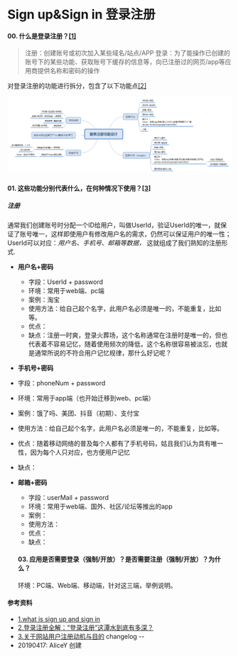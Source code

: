 # Sign up&Sign in 登录注册


#### 00. 什么是登录注册？[\[1\]](#参考资料)
> 注册：创建账号或初次加入某些域名/站点/APP
> 登录：为了能操作已创建的账号下的某些功能、获取账号下缓存的信息等，向已注册过的网页/app等应用商提供名称和密码的操作

对登录注册的功能进行拆分，包含了以下功能点[\[2\]](#参考资料)

![登录注册功能设计](../img/chapter-1-SS01.png)

#### 01. 这些功能分别代表什么，在何种情况下使用？[\[3\]](#参考资料)
##### 注册
通常我们创建账号时分配一个ID给用户，叫做UserId，验证UserId的唯一，就保证了账号唯一，这样即使用户有修改用户名的需求，仍然可以保证用户的唯一性；
UserId可以对应：_用户名、手机号、邮箱等数据，_ 这就组成了我们熟知的注册形式.

* **用户名+密码**
  * 字段：UserId + password
  * 环境：常用于web端、pc端
  * 案例：淘宝
  * 使用方法：给自己起个名字，此用户名必须是唯一的，不能重复，比如等。    
  * 优点：
  * 缺点：注册一时爽，登录火葬场，这个名称通常在注册时是唯一的，但也代表着不容易记忆，随着使用频次的降低，这个名称很容易被淡忘，也就是通常所说的不符合用户记忆规律，那什么好记呢？

* **手机号+密码**
 * 字段：phoneNum + password
 * 环境：常用于app端（也开始迁移到web、pc端）
 * 案例：饿了吗、美团、抖音（初期）、支付宝
 * 使用方法：给自己起个名字，此用户名必须是唯一的，不能重复，比如等。    
 * 优点：随着移动网络的普及每个人都有了手机号码，姑且我们认为具有唯一性，因为每个人只对应，也方便用户记忆
 * 缺点：

* **邮箱+密码**
  * 字段：userMail + password
  * 环境：常用于web端、国外、社区/论坛等推出的app
  * 案例：
  * 使用方法：    
  * 优点：
  * 缺点：

  #### 03. 应用是否需要登录（强制/开放）？是否需要注册（强制/开放）？为什么？
  环境：PC端、Web端、移动端，针对这三端，举例说明。


#### 参考资料
 - [1.what is sign up and sign in](https://www.quora.com/What-is-the-difference-between-sign-up-and-sign-in)
 - [2.登录注册全解：“登录注册”这潭水到底有多深？](http://www.woshipm.com/pd/750964.html)
 - [3.关于网站用户注册动机与目的](http://www.shejidaren.com/%E5%85%B3%E4%BA%8E%E7%BD%91%E7%AB%99%E7%94%A8%E6%88%B7%E6%B3%A8%E5%86%8C%E5%8A%A8%E6%9C%BA%E4%B8%8E%E7%9B%AE%E7%9A%84.html)
changelog
--
- 20190417: AliceY 创建
